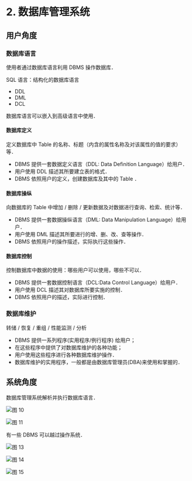 # 2. 数据库管理系统

## 用户角度

### 数据库语言

使用者通过数据库语言利用 DBMS 操作数据库．

SQL 语言：结构化的数据库语言

- DDL
- DML
- DCL

数据库语言可以嵌入到高级语言中使用．

#### 数据库定义

定义数据库中 Table 的名称、标题（内含的属性名称及对该属性的值的要求）等．

- DBMS 提供一套数据定义语言（DDL: Data Definition Language）给用户．
- 用户使用 DDL 描述其所要建立表的格式．
- DBMS 依照用户的定义，创建数据库及其中的 Table ．

#### 数据库操纵

向数据库的 Table 中增加 / 删除 / 更新数据及对数据进行查询、检索、统计等．

- DBMS 提供一套数据操纵语言（DML: Data Manipulation Language）给用户．
- 用户使用 DML 描述其所要进行的增、删、改、查等操作．
- DBMS 依照用户的操作描述，实际执行这些操作．

#### 数据库控制

控制数据库中数据的使用：哪些用户可以使用，哪些不可以．

- DBMS 提供一套数据控制语言（DCL:Data Control Language）给用户．
- 用户使用 DCL 描述其对数据库所要实施的控制．
- DBMS 依照用户的描述，实际进行控制．

### 数据库维护

转储 / 恢复 / 重组 / 性能监测 / 分析

- DBMS 提供一系列程序(实用程序/例行程序) 给用户；
- 在这些程序中提供了对数据库维护的各种功能；
- 用户使用这些程序进行各种数据库维护操作．
- 数据库维护的实用程序，一般都是由数据库管理员(DBA)来使用和掌握的．

## 系统角度

数据库管理系统解析并执行数据库语言．

![图 10](../../../.media/14d5109bc599f791ba2d34d1565b36ed1eb6d632ecb525557b70c737e55a7aeb.png)

![图 11](../../../.media/269888a88ee1144a0ae753f5a9ddabb5b7cf5abf7648f3f01ec5659f4a17cc84.png)

有一些 DBMS 可以越过操作系统．

![图 13](../../../.media/7e2c772663a97a6fa1dad8ef86cba9c092a0ae806c3901c85c8bb7e49fc06e39.png)

![图 14](../../../.media/e742842da9b5cdfa439d2400d556e3e0fc46b8adf74af9bf34320745361534f8.png)  

![图 15](../../../.media/cf48a1fa2d33856db087b7d88901b48e146d572c564944b51a3e4f543930fbbe.png)  
